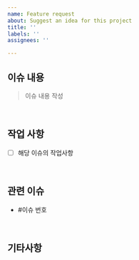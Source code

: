 ```yaml
---
name: Feature request
about: Suggest an idea for this project
title: ''
labels: ''
assignees: ''

---
```


##  이슈 내용
> 이슈 내용 작성

<br>

##  작업 사항
- [ ] 해당 이슈의 작업사항

<br>

##  관련 이슈
- #이슈 번호

<br>

## 기타사항


<br>
